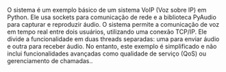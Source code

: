 O sistema é um exemplo básico de um sistema VoIP (Voz sobre IP) em Python. Ele usa sockets para comunicação de rede e a biblioteca PyAudio para capturar e reproduzir áudio. O sistema permite a comunicação de voz em tempo real entre dois usuários, utilizando uma conexão TCP/IP. Ele divide a funcionalidade em duas threads separadas: uma para enviar áudio e outra para receber áudio. No entanto, este exemplo é simplificado e não inclui funcionalidades avançadas como qualidade de serviço (QoS) ou gerenciamento de chamadas..
